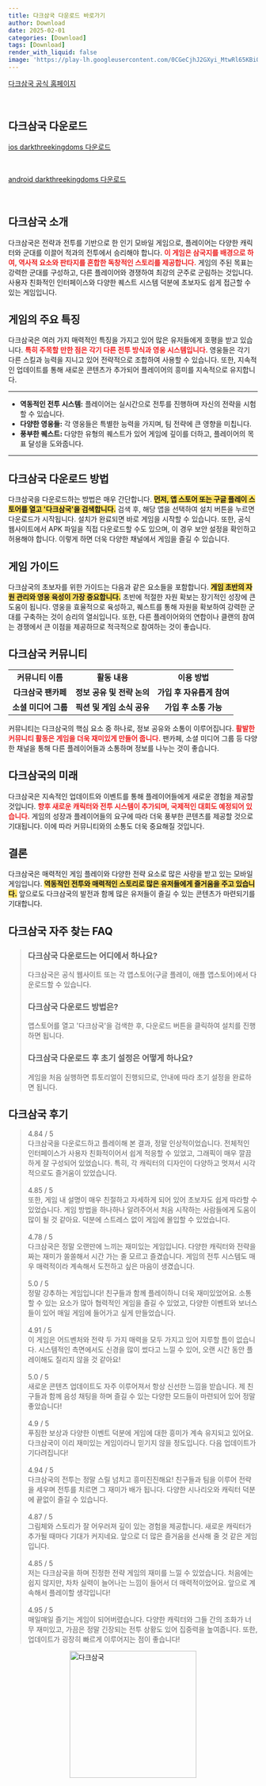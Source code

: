 ```yaml
---
title: 다크삼국 다운로드 바로가기
author: Download
date: 2025-02-01
categories: [Download]
tags: [Download]
render_with_liquid: false
image: 'https://play-lh.googleusercontent.com/0CGeCjhJ2GXyi_MtwRl65KBiQWMATs6EcmP_7a2MntkdpRdCeEtzJuwVwvz6Q6nh3Q=s256-rw'
---
```

<p><a class='click-button' title='다크삼국' href='https://darkthreekingdoms.efunkr.com/event/krsgBrand/' rel='nofollow'>다크삼국 공식 홈페이지</a></p><br>
<h2 id='다크삼국_다운로드'>다크삼국 다운로드</h2>
<p><a class="click-button ios" title="darkthreekingdoms 다운로드" href="https://apps.apple.com/kr/app/%EB%8B%A4%ED%81%AC%EC%82%BC%EA%B5%AD/id6463189994" rel="nofollow">ios darkthreekingdoms 다운로드</a></p><br>
<p><a class="click-button android" title="darkthreekingdoms 다운로드" href="https://play.google.comhttps://play.google.com/store/apps/details?id=com.kr.krsg.google" rel="nofollow">android darkthreekingdoms 다운로드</a></p><br>


<h2 id='다크삼국_소개'>다크삼국 소개</h2>

<p>다크삼국은 전략과 전투를 기반으로 한 인기 모바일 게임으로, 플레이어는 다양한 캐릭터와 군대를 이끌어 적과의 전투에서 승리해야 합니다. <b><span style="color: #ee2323;">이 게임은 삼국지를 배경으로 하여, 역사적 요소와 판타지를 혼합한 독창적인 스토리를 제공합니다.</span></b> 게임의 주된 목표는 강력한 군대를 구성하고, 다른 플레이어와 경쟁하여 최강의 군주로 군림하는 것입니다. 사용자 친화적인 인터페이스와 다양한 퀘스트 시스템 덕분에 초보자도 쉽게 접근할 수 있는 게임입니다.</p>

<h2 id='게임의_주요_특징'>게임의 주요 특징</h2>

<p>다크삼국은 여러 가지 매력적인 특징을 가지고 있어 많은 유저들에게 호평을 받고 있습니다. <b><span style="color: #ee2323;">특히 주목할 만한 점은 각기 다른 전투 방식과 영웅 시스템입니다.</span></b> 영웅들은 각기 다른 스킬과 능력을 지니고 있어 전략적으로 조합하여 사용할 수 있습니다. 또한, 지속적인 업데이트를 통해 새로운 콘텐츠가 추가되어 플레이어의 흥미를 지속적으로 유지합니다.</p>

<hr />

<ul>
    <li><b>역동적인 전투 시스템:</b> 플레이어는 실시간으로 전투를 진행하며 자신의 전략을 시험할 수 있습니다.</li>
    <li><b>다양한 영웅들:</b> 각 영웅들은 특별한 능력을 가지며, 팀 전략에 큰 영향을 미칩니다.</li>
    <li><b>풍부한 퀘스트:</b> 다양한 유형의 퀘스트가 있어 게임에 깊이를 더하고, 플레이어의 목표 달성을 도와줍니다.</li>
</ul>

<hr />

<h2 id='다크삼국_다운로드_방법'>다크삼국 다운로드 방법</h2>

<p>다크삼국을 다운로드하는 방법은 매우 간단합니다. <b><span style="background-color: #ffe066;">먼저, 앱 스토어 또는 구글 플레이 스토어를 열고 '다크삼국'을 검색합니다.</span></b> 검색 후, 해당 앱을 선택하여 설치 버튼을 누르면 다운로드가 시작됩니다. 설치가 완료되면 바로 게임을 시작할 수 있습니다. 또한, 공식 웹사이트에서 APK 파일을 직접 다운로드할 수도 있으며, 이 경우 보안 설정을 확인하고 허용해야 합니다. 이렇게 하면 더욱 다양한 채널에서 게임을 즐길 수 있습니다.</p>

<h2 id='게임_가이드'>게임 가이드</h2>

<p>다크삼국의 초보자를 위한 가이드는 다음과 같은 요소들을 포함합니다. <b><span style="background-color: #ffe066;">게임 초반의 자원 관리와 영웅 육성이 가장 중요합니다.</span></b> 초반에 적절한 자원 확보는 장기적인 성장에 큰 도움이 됩니다. 영웅을 효율적으로 육성하고, 퀘스트를 통해 자원을 확보하여 강력한 군대를 구축하는 것이 승리의 열쇠입니다. 또한, 다른 플레이어와의 연합이나 클랜의 참여는 경쟁에서 큰 이점을 제공하므로 적극적으로 참여하는 것이 좋습니다.</p>

<h2 id='다크삼국_커뮤니티'>다크삼국 커뮤니티</h2>

<table>
    <tr>
        <td style="text-align: center; height: 17px;"><b>커뮤니티 이름</b></td>
        <td style="text-align: center; height: 17px;"><b>활동 내용</b></td>
        <td style="text-align: center; height: 17px;"><b>이용 방법</b></td>
    </tr>
    <tr>
        <td style="text-align: center; height: 17px;"><b>다크삼국 팬카페</b></td>
        <td style="text-align: center; height: 17px;"><b>정보 공유 및 전략 논의</b></td>
        <td style="text-align: center; height: 17px;"><b>가입 후 자유롭게 참여</b></td>
    </tr>
    <tr>
        <td style="text-align: center; height: 17px;"><b>소셜 미디어 그룹</b></td>
        <td style="text-align: center; height: 17px;"><b>픽션 및 게임 소식 공유</b></td>
        <td style="text-align: center; height: 17px;"><b>가입 후 소통 가능</b></td>
    </tr>
</table>

<p>커뮤니티는 다크삼국의 핵심 요소 중 하나로, 정보 공유와 소통이 이루어집니다. <b><span style="color: #ee2323;">활발한 커뮤니티 활동은 게임을 더욱 재미있게 만들어 줍니다.</span></b> 팬카페, 소셜 미디어 그룹 등 다양한 채널을 통해 다른 플레이어들과 소통하며 정보를 나누는 것이 좋습니다.</p>

<h2 id='다크삼국의_미래'>다크삼국의 미래</h2>

<p>다크삼국은 지속적인 업데이트와 이벤트를 통해 플레이어들에게 새로운 경험을 제공할 것입니다. <b><span style="color: #ee2323;">향후 새로운 캐릭터와 전투 시스템이 추가되며, 국제적인 대회도 예정되어 있습니다.</span></b> 게임의 성장과 플레이어들의 요구에 따라 더욱 풍부한 콘텐츠를 제공할 것으로 기대됩니다. 이에 따라 커뮤니티와의 소통도 더욱 중요해질 것입니다.</p>

<h2 id='결론'>결론</h2>

<p>다크삼국은 매력적인 게임 플레이와 다양한 전략 요소로 많은 사랑을 받고 있는 모바일 게임입니다. <b><span style="background-color: #ffe066;">역동적인 전투와 매력적인 스토리로 많은 유저들에게 즐거움을 주고 있습니다.</span></b> 앞으로도 다크삼국의 발전과 함께 많은 유저들이 즐길 수 있는 콘텐츠가 마련되기를 기대합니다.</p>


<h2 id='다크삼국_자주_찾는_FAQ'>다크삼국 자주 찾는 FAQ</h2>
<div itemscope="" itemtype="https://schema.org/FAQPage"> <blockquote> <div itemscope="" itemprop="mainEntity" itemtype="https://schema.org/Question"> <h3 itemprop="name">다크삼국 다운로드는 어디에서 하나요?</h3> <div itemscope="" itemprop="acceptedAnswer" itemtype="https://schema.org/Answer"> <span itemprop="text"> <p>다크삼국은 공식 웹사이트 또는 각 앱스토어(구글 플레이, 애플 앱스토어)에서 다운로드할 수 있습니다.</p> </span> </div> </div> <div itemscope="" itemprop="mainEntity" itemtype="https://schema.org/Question"> <h3 itemprop="name">다크삼국 다운로드 방법은?</h3> <div itemscope="" itemprop="acceptedAnswer" itemtype="https://schema.org/Answer"> <span itemprop="text"> <p>앱스토어를 열고 '다크삼국'을 검색한 후, 다운로드 버튼을 클릭하여 설치를 진행하면 됩니다.</p> </span> </div> </div> <div itemscope="" itemprop="mainEntity" itemtype="https://schema.org/Question"> <h3 itemprop="name">다크삼국 다운로드 후 초기 설정은 어떻게 하나요?</h3> <div itemscope="" itemprop="acceptedAnswer" itemtype="https://schema.org/Answer"> <span itemprop="text"> <p>게임을 처음 실행하면 튜토리얼이 진행되므로, 안내에 따라 초기 설정을 완료하면 됩니다.</p> </span> </div> </div> </blockquote> </div>
<h2 id='다크삼국_후기'>다크삼국 후기</h2>
<div itemscope itemtype="https://schema.org/Product">
  <blockquote>
  <div itemprop="review" itemscope itemtype="https://schema.org/Review">
      <div itemprop="reviewRating" itemscope itemtype="https://schema.org/Rating"> <span itemprop="ratingValue">4.84</span> / <span itemprop="bestRating">5</span> </div>
      <span itemprop="reviewBody">다크삼국을 다운로드하고 플레이해 본 결과, 정말 인상적이었습니다. 전체적인 인터페이스가 사용자 친화적이어서 쉽게 적응할 수 있었고, 그래픽이 매우 깔끔하게 잘 구성되어 있었습니다. 특히, 각 캐릭터의 디자인이 다양하고 멋져서 시각적으로도 즐거움이 있었습니다.</span>
  </div>
  <br>
  <div itemprop="review" itemscope itemtype="https://schema.org/Review">
      <div itemprop="reviewRating" itemscope itemtype="https://schema.org/Rating"> <span itemprop="ratingValue">4.85</span> / <span itemprop="bestRating">5</span> </div>
      <span itemprop="reviewBody">또한, 게임 내 설명이 매우 친절하고 자세하게 되어 있어 초보자도 쉽게 따라할 수 있었습니다. 게임 방법을 하나하나 알려주어서 처음 시작하는 사람들에게 도움이 많이 될 것 같아요. 덕분에 스트레스 없이 게임에 몰입할 수 있었습니다.</span>
  </div>
  <br>
  <div itemprop="review" itemscope itemtype="https://schema.org/Review">
      <div itemprop="reviewRating" itemscope itemtype="https://schema.org/Rating"> <span itemprop="ratingValue">4.78</span> / <span itemprop="bestRating">5</span> </div>
      <span itemprop="reviewBody">다크삼국은 정말 오랜만에 느끼는 재미있는 게임입니다. 다양한 캐릭터와 전략을 짜는 재미가 쏠쏠해서 시간 가는 줄 모르고 즐겼습니다. 게임의 전투 시스템도 매우 매력적이라 계속해서 도전하고 싶은 마음이 생겼습니다.</span>
  </div>
  <br>
  <div itemprop="review" itemscope itemtype="https://schema.org/Review">
      <div itemprop="reviewRating" itemscope itemtype="https://schema.org/Rating"> <span itemprop="ratingValue">5.0</span> / <span itemprop="bestRating">5</span> </div>
      <span itemprop="reviewBody">정말 강추하는 게임입니다! 친구들과 함께 플레이하니 더욱 재미있었어요. 소통할 수 있는 요소가 많아 협력적인 게임을 즐길 수 있었고, 다양한 이벤트와 보너스들이 있어 매일 게임에 들어가고 싶게 만들었습니다.</span>
  </div>
  <br>
  <div itemprop="review" itemscope itemtype="https://schema.org/Review">
      <div itemprop="reviewRating" itemscope itemtype="https://schema.org/Rating"> <span itemprop="ratingValue">4.91</span> / <span itemprop="bestRating">5</span> </div>
      <span itemprop="reviewBody">이 게임은 어드벤처와 전략 두 가지 매력을 모두 가지고 있어 지루할 틈이 없습니다. 시스템적인 측면에서도 신경을 많이 썼다고 느낄 수 있어, 오랜 시간 동안 플레이해도 질리지 않을 것 같아요!</span>
  </div>
  <br>
  <div itemprop="review" itemscope itemtype="https://schema.org/Review">
      <div itemprop="reviewRating" itemscope itemtype="https://schema.org/Rating"> <span itemprop="ratingValue">5.0</span> / <span itemprop="bestRating">5</span> </div>
      <span itemprop="reviewBody">새로운 콘텐츠 업데이트도 자주 이루어져서 항상 신선한 느낌을 받습니다. 제 친구들과 함께 음성 채팅을 하며 즐길 수 있는 다양한 모드들이 마련되어 있어 정말 좋았습니다!</span>
  </div>
  <br>
  <div itemprop="review" itemscope itemtype="https://schema.org/Review">
      <div itemprop="reviewRating" itemscope itemtype="https://schema.org/Rating"> <span itemprop="ratingValue">4.9</span> / <span itemprop="bestRating">5</span> </div>
      <span itemprop="reviewBody">푸짐한 보상과 다양한 이벤트 덕분에 게임에 대한 흥미가 계속 유지되고 있어요. 다크삼국이 이리 재미있는 게임이라니 믿기지 않을 정도입니다. 다음 업데이트가 기다려집니다!</span>
  </div>
  <br>
  <div itemprop="review" itemscope itemtype="https://schema.org/Review">
      <div itemprop="reviewRating" itemscope itemtype="https://schema.org/Rating"> <span itemprop="ratingValue">4.94</span> / <span itemprop="bestRating">5</span> </div>
      <span itemprop="reviewBody">다크삼국의 전투는 정말 스릴 넘치고 흥미진진해요! 친구들과 팀을 이루어 전략을 세우며 전투를 치르면 그 재미가 배가 됩니다. 다양한 시나리오와 캐릭터 덕분에 끝없이 즐길 수 있습니다.</span>
  </div>
  <br>
  <div itemprop="review" itemscope itemtype="https://schema.org/Review">
      <div itemprop="reviewRating" itemscope itemtype="https://schema.org/Rating"> <span itemprop="ratingValue">4.87</span> / <span itemprop="bestRating">5</span> </div>
      <span itemprop="reviewBody">그림체와 스토리가 잘 어우러져 깊이 있는 경험을 제공합니다. 새로운 캐릭터가 추가될 때마다 기대가 커지네요. 앞으로 더 많은 즐거움을 선사해 줄 것 같은 게임입니다.</span>
  </div>
  <br>
  <div itemprop="review" itemscope itemtype="https://schema.org/Review">
      <div itemprop="reviewRating" itemscope itemtype="https://schema.org/Rating"> <span itemprop="ratingValue">4.85</span> / <span itemprop="bestRating">5</span> </div>
      <span itemprop="reviewBody">저는 다크삼국을 하며 진정한 전략 게임의 재미를 느낄 수 있었습니다. 처음에는 쉽지 않지만, 차차 실력이 늘어나는 느낌이 들어서 더 매력적이었어요. 앞으로 계속해서 플레이할 생각입니다!</span>
  </div>
  <br>
  <div itemprop="review" itemscope itemtype="https://schema.org/Review">
      <div itemprop="reviewRating" itemscope itemtype="https://schema.org/Rating"> <span itemprop="ratingValue">4.95</span> / <span itemprop="bestRating">5</span> </div>
      <span itemprop="reviewBody">매일매일 즐기는 게임이 되어버렸습니다. 다양한 캐릭터와 그들 간의 조화가 너무 재미있고, 가끔은 정말 긴장되는 전투 상황도 있어 집중력을 높여줍니다. 또한, 업데이트가 굉장히 빠르게 이루어지는 점이 좋습니다!</span>
  </div>
  </blockquote>
</div>
<figure class="image" style="display: flex; justify-content: center; align-items: center; margin: 0;"><img src="https://play-lh.googleusercontent.com/0CGeCjhJ2GXyi_MtwRl65KBiQWMATs6EcmP_7a2MntkdpRdCeEtzJuwVwvz6Q6nh3Q=s256-rw" alt="다크삼국" width="256" height="256" style="max-width: 100%; height: auto;"></figure>